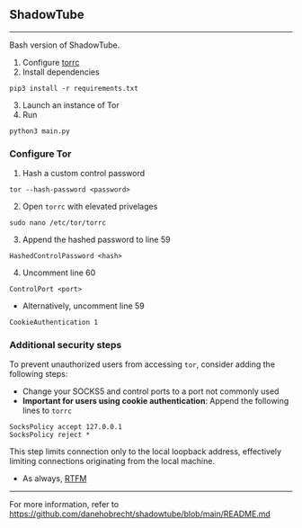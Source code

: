 ## ShadowTube
---
Bash version of ShadowTube.
1. Configure [torrc](#configure-tor)
2. Install dependencies
```
pip3 install -r requirements.txt
```
3. Launch an instance of Tor
4. Run
```
python3 main.py
```
### Configure Tor
1. Hash a custom control password
```
tor --hash-password <password>
```
2. Open `torrc` with elevated privelages
```
sudo nano /etc/tor/torrc
```
3. Append the hashed password to line 59
```
HashedControlPassword <hash>
```
4. Uncomment line 60
```
ControlPort <port>
```
- Alternatively, uncomment line 59
```
CookieAuthentication 1
```
### Additional security steps
To prevent unauthorized users from accessing `tor`, consider adding the following steps:
- Change your SOCKS5 and control ports to a port not commonly used
- **Important for users using cookie authentication**: Append the following lines to `torrc`
```
SocksPolicy accept 127.0.0.1
SocksPolicy reject *
```
This step limits connection only to the local loopback address, effectively limiting connections originating from the local machine.
- As always, [RTFM](https://tor.void.gr/docs/tor-manual.html.en)
---
For more information, refer to https://github.com/danehobrecht/shadowtube/blob/main/README.md
